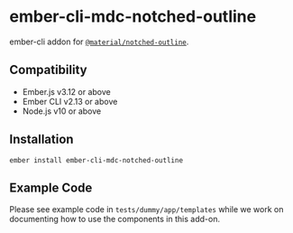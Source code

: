 ember-cli-mdc-notched-outline
======================

ember-cli addon for [`@material/notched-outline`](https://github.com/material-components/material-components-web/tree/master/packages/mdc-notched-outline).


Compatibility
------------------------------------------------------------------------------

* Ember.js v3.12 or above
* Ember CLI v2.13 or above
* Node.js v10 or above


Installation
------------

    ember install ember-cli-mdc-notched-outline
    
Example Code
---------------

Please see example code in `tests/dummy/app/templates` while we work on documenting how to 
use the components in this add-on.
